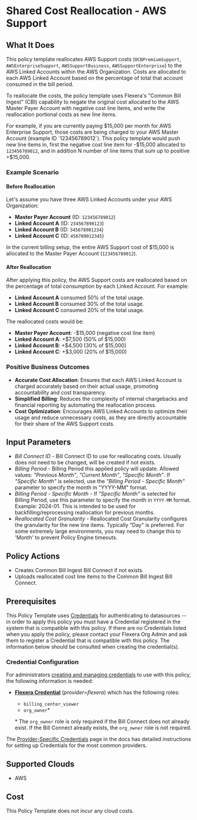 # Shared Cost Reallocation - AWS Support

## What It Does

This policy template reallocates AWS Support costs (`OCBPremiumSupport`, `AWSEnterpriseSupport`, `AWSSupportBusiness`, `AWSSupportEnterprise`) to the AWS Linked Accounts within the AWS Organization.  Costs are allocated to each AWS Linked Account based on the percentage of total that account consumed in the bill period.

To reallocate the costs, the policy template uses Flexera's "Common Bill Ingest" (CBI) capability to negate the original cost allocated to the AWS Master Payer Account with negative cost line items, and write the reallocation portional costs as new line items.

For example, if you are currently paying $15,000 per month for AWS Enterprise Support, those costs are being charged to your AWS Master Account (example ID `123456789012`).  This policy template would push new line items in, first the negative cost line item for -$15,000 allocated to `123456789012`, and in addition N number of line items that sum up to positive +$15,000.

### Example Scenario

#### Before Reallocation

Let's assume you have three AWS Linked Accounts under your AWS Organization:

- **Master Payer Account** (ID: `123456789012`)
- **Linked Account A** (ID: `234567890123`)
- **Linked Account B** (ID: `345678901234`)
- **Linked Account C** (ID: `456789012345`)

In the current billing setup, the entire AWS Support cost of $15,000 is allocated to the Master Payer Account (`123456789012`).

#### After Reallocation

After applying this policy, the AWS Support costs are reallocated based on the percentage of total consumption by each Linked Account. For example:

- **Linked Account A** consumed 50% of the total usage.
- **Linked Account B** consumed 30% of the total usage.
- **Linked Account C** consumed 20% of the total usage.

The reallocated costs would be:

- **Master Payer Account**: -$15,000 (negative cost line item)
- **Linked Account A**: +$7,500 (50% of $15,000)
- **Linked Account B**: +$4,500 (30% of $15,000)
- **Linked Account C**: +$3,000 (20% of $15,000)

### Positive Business Outcomes

- **Accurate Cost Allocation**: Ensures that each AWS Linked Account is charged accurately based on their actual usage, promoting accountability and cost transparency.
- **Simplified Billing**: Reduces the complexity of internal chargebacks and financial reporting by automating the reallocation process.
- **Cost Optimization**: Encourages AWS Linked Accounts to optimize their usage and reduce unnecessary costs, as they are directly accountable for their share of the AWS Support costs.

## Input Parameters

- *Bill Connect ID* - Bill Connect ID to use for reallocating costs. Usually does not need to be changed, will be created if not exists.
- *Billing Period* - Billing Period this applied policy will update. Allowed values: *"Previous Month"*, *"Current Month"*, *"Specific Month"*. If *"Specific Month"* is selected, use the *"Billing Period - Specific Month"* parameter to specify the month in \"YYYY-MM\" format.
- *Billing Period - Specific Month* - If *"Specific Month"* is selected for Billing Period, use this parameter to specify the month in `YYYY-MM` format. Example: 2024-01.  This is intended to be used for backfilling/reprocessing reallocation for previous months.
- *Reallocated Cost Granularity* - Reallocated Cost Granularity configures the granularity for the new line items. Typically "Day" is preferred.  For some extremely large environments, you may need to change this to 'Month' to prevent Policy Engine timeouts.

## Policy Actions

- Creates Common Bill Ingest Bill Connect if not exists.
- Uploads reallocated cost line items to the Common Bill Ingest Bill Connect.

## Prerequisites

This Policy Template uses [Credentials](https://docs.flexera.com/flexera/EN/Automation/ManagingCredentialsExternal.htm) for authenticating to datasources -- in order to apply this policy you must have a Credential registered in the system that is compatible with this policy. If there are no Credentials listed when you apply the policy, please contact your Flexera Org Admin and ask them to register a Credential that is compatible with this policy. The information below should be consulted when creating the credential(s).

### Credential Configuration

For administrators [creating and managing credentials](https://docs.flexera.com/flexera/EN/Automation/ManagingCredentialsExternal.htm) to use with this policy, the following information is needed:

- [**Flexera Credential**](https://docs.flexera.com/flexera/EN/Automation/ProviderCredentials.htm) (*provider=flexera*) which has the following roles:
  - `billing_center_viewer`
  - `org_owner`*

  \* The `org_owner` role is only required if the Bill Connect does not already exist.  If the Bill Connect already exists, the `org_owner` role is not required.

The [Provider-Specific Credentials](https://docs.flexera.com/flexera/EN/Automation/ProviderCredentials.htm) page in the docs has detailed instructions for setting up Credentials for the most common providers.

## Supported Clouds

- AWS

## Cost

This Policy Template does not incur any cloud costs.
